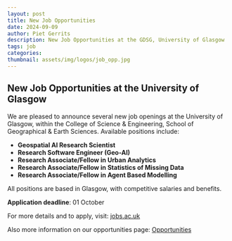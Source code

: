 ```yaml
---
layout: post
title: New Job Opportunities
date: 2024-09-09
author: Piet Gerrits
description: New Job Opportunities at the GDSG, University of Glasgow
tags: job
categories:
thumbnail: assets/img/logos/job_opp.jpg
---
```


## New Job Opportunities at the University of Glasgow

We are pleased to announce several new job openings at the University of Glasgow, within the College of Science & Engineering, School of Geographical & Earth Sciences. Available positions include:

- **Geospatial AI Research Scientist**
- **Research Software Engineer (Geo-AI)**
- **Research Associate/Fellow in Urban Analytics**
- **Research Associate/Fellow in Statistics of Missing Data**
- **Research Associate/Fellow in Agent Based Modelling**

All positions are based in Glasgow, with competitive salaries and benefits.

**Application deadline**: 01 October

For more details and to apply, visit: [jobs.ac.uk](https://www.jobs.ac.uk/search/?keywords=Basiri&location=)

Also more information on our opportunities page: [Opportunities](https://gdsglasgow.github.io/opportunities/)

